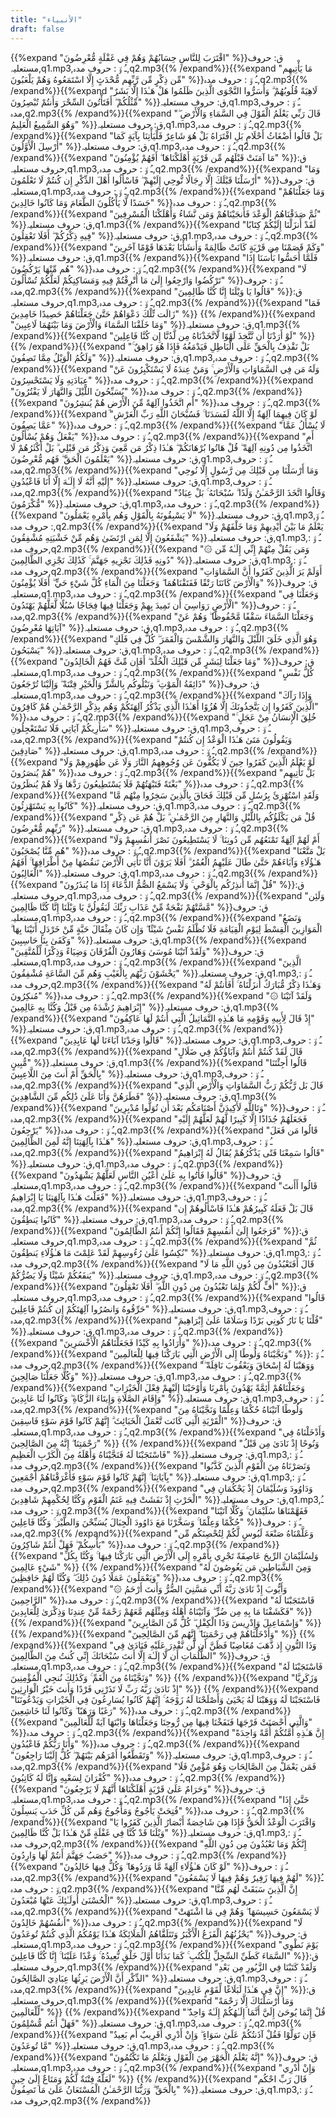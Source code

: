 ```yaml
---
title: "الأنبياء"
draft: false
---
```

 {{%expand "اقْتَرَبَ لِلنَّاسِ حِسَابُهُمْ وَهُمْ فِي غَفْلَةٍ مُّعْرِضُونَ" %}}ق: حروف مستعلیہ,q1.mp3,ـُ و٘ :  حروف مدہ,q2.mp3{{% /expand%}}{{%expand "مَا يَأْتِيهِم مِّن ذِكْرٍ مِّن رَّبِّهِم مُّحْدَثٍ إِلَّا اسْتَمَعُوهُ وَهُمْ يَلْعَبُونَ" %}}ـُ و٘ :  حروف مدہ,q2.mp3{{% /expand%}}{{%expand "لَاهِيَةً قُلُوبُهُمْ ۗ وَأَسَرُّوا النَّجْوَى الَّذِينَ ظَلَمُوا هَلْ هَـٰذَا إِلَّا بَشَرٌ مِّثْلُكُمْ ۖ أَفَتَأْتُونَ السِّحْرَ وَأَنتُمْ تُبْصِرُونَ" %}}ق: حروف مستعلیہ,q1.mp3,ـُ و٘ :  حروف مدہ,q2.mp3{{% /expand%}}{{%expand "قَالَ رَبِّي يَعْلَمُ الْقَوْلَ فِي السَّمَاءِ وَالْأَرْضِ ۖ وَهُوَ السَّمِيعُ الْعَلِيمُ" %}}ق: حروف مستعلیہ,q1.mp3,ـُ و٘ :  حروف مدہ,q2.mp3{{% /expand%}}{{%expand "بَلْ قَالُوا أَضْغَاثُ أَحْلَامٍ بَلِ افْتَرَاهُ بَلْ هُوَ شَاعِرٌ فَلْيَأْتِنَا بِآيَةٍ كَمَا أُرْسِلَ الْأَوَّلُونَ" %}}ق: حروف مستعلیہ,q1.mp3,ـُ و٘ :  حروف مدہ,q2.mp3{{% /expand%}}{{%expand "مَا آمَنَتْ قَبْلَهُم مِّن قَرْيَةٍ أَهْلَكْنَاهَا ۖ أَفَهُمْ يُؤْمِنُونَ" %}}ق: حروف مستعلیہ,q1.mp3,ـُ و٘ :  حروف مدہ,q2.mp3{{% /expand%}}{{%expand "وَمَا أَرْسَلْنَا قَبْلَكَ إِلَّا رِجَالًا نُّوحِي إِلَيْهِمْ ۖ فَاسْأَلُوا أَهْلَ الذِّكْرِ إِن كُنتُمْ لَا تَعْلَمُونَ" %}}ق: حروف مستعلیہ,q1.mp3,ـُ و٘ :  حروف مدہ,q2.mp3{{% /expand%}}{{%expand "وَمَا جَعَلْنَاهُمْ جَسَدًا لَّا يَأْكُلُونَ الطَّعَامَ وَمَا كَانُوا خَالِدِينَ" %}}ـُ و٘ :  حروف مدہ,q2.mp3{{% /expand%}}{{%expand "ثُمَّ صَدَقْنَاهُمُ الْوَعْدَ فَأَنجَيْنَاهُمْ وَمَن نَّشَاءُ وَأَهْلَكْنَا الْمُسْرِفِينَ" %}}ق: حروف مستعلیہ,q1.mp3{{% /expand%}}{{%expand "لَقَدْ أَنزَلْنَا إِلَيْكُمْ كِتَابًا فِيهِ ذِكْرُكُمْ ۖ أَفَلَا تَعْقِلُونَ" %}}ق: حروف مستعلیہ,q1.mp3,ـُ و٘ :  حروف مدہ,q2.mp3{{% /expand%}}{{%expand "وَكَمْ قَصَمْنَا مِن قَرْيَةٍ كَانَتْ ظَالِمَةً وَأَنشَأْنَا بَعْدَهَا قَوْمًا آخَرِينَ" %}}ق: حروف مستعلیہ,q1.mp3{{% /expand%}}{{%expand "فَلَمَّا أَحَسُّوا بَأْسَنَا إِذَا هُم مِّنْهَا يَرْكُضُونَ" %}}ـُ و٘ :  حروف مدہ,q2.mp3{{% /expand%}}{{%expand "لَا تَرْكُضُوا وَارْجِعُوا إِلَىٰ مَا أُتْرِفْتُمْ فِيهِ وَمَسَاكِنِكُمْ لَعَلَّكُمْ تُسْأَلُونَ" %}}ـُ و٘ :  حروف مدہ,q2.mp3{{% /expand%}}{{%expand "قَالُوا يَا وَيْلَنَا إِنَّا كُنَّا ظَالِمِينَ" %}}ق: حروف مستعلیہ,q1.mp3,ـُ و٘ :  حروف مدہ,q2.mp3{{% /expand%}}{{%expand "فَمَا زَالَت تِّلْكَ دَعْوَاهُمْ حَتَّىٰ جَعَلْنَاهُمْ حَصِيدًا خَامِدِينَ" %}} {{% /expand%}}{{%expand "وَمَا خَلَقْنَا السَّمَاءَ وَالْأَرْضَ وَمَا بَيْنَهُمَا لَاعِبِينَ" %}}ق: حروف مستعلیہ,q1.mp3{{% /expand%}}{{%expand "لَوْ أَرَدْنَا أَن نَّتَّخِذَ لَهْوًا لَّاتَّخَذْنَاهُ مِن لَّدُنَّا إِن كُنَّا فَاعِلِينَ" %}} {{% /expand%}}{{%expand "بَلْ نَقْذِفُ بِالْحَقِّ عَلَى الْبَاطِلِ فَيَدْمَغُهُ فَإِذَا هُوَ زَاهِقٌ ۚ وَلَكُمُ الْوَيْلُ مِمَّا تَصِفُونَ" %}}ق: حروف مستعلیہ,q1.mp3,ـُ و٘ :  حروف مدہ,q2.mp3{{% /expand%}}{{%expand "وَلَهُ مَن فِي السَّمَاوَاتِ وَالْأَرْضِ ۚ وَمَنْ عِندَهُ لَا يَسْتَكْبِرُونَ عَنْ عِبَادَتِهِ وَلَا يَسْتَحْسِرُونَ" %}}ـُ و٘ :  حروف مدہ,q2.mp3{{% /expand%}}{{%expand "يُسَبِّحُونَ اللَّيْلَ وَالنَّهَارَ لَا يَفْتُرُونَ" %}}ـُ و٘ :  حروف مدہ,q2.mp3{{% /expand%}}{{%expand "أَمِ اتَّخَذُوا آلِهَةً مِّنَ الْأَرْضِ هُمْ يُنشِرُونَ" %}}ـُ و٘ :  حروف مدہ,q2.mp3{{% /expand%}}{{%expand "لَوْ كَانَ فِيهِمَا آلِهَةٌ إِلَّا اللَّهُ لَفَسَدَتَا ۚ فَسُبْحَانَ اللَّهِ رَبِّ الْعَرْشِ عَمَّا يَصِفُونَ" %}}ـُ و٘ :  حروف مدہ,q2.mp3{{% /expand%}}{{%expand "لَا يُسْأَلُ عَمَّا يَفْعَلُ وَهُمْ يُسْأَلُونَ" %}}ـُ و٘ :  حروف مدہ,q2.mp3{{% /expand%}}{{%expand "أَمِ اتَّخَذُوا مِن دُونِهِ آلِهَةً ۖ قُلْ هَاتُوا بُرْهَانَكُمْ ۖ هَـٰذَا ذِكْرُ مَن مَّعِيَ وَذِكْرُ مَن قَبْلِي ۗ بَلْ أَكْثَرُهُمْ لَا يَعْلَمُونَ الْحَقَّ ۖ فَهُم مُّعْرِضُونَ" %}}ق: حروف مستعلیہ,q1.mp3,ـُ و٘ :  حروف مدہ,q2.mp3{{% /expand%}}{{%expand "وَمَا أَرْسَلْنَا مِن قَبْلِكَ مِن رَّسُولٍ إِلَّا نُوحِي إِلَيْهِ أَنَّهُ لَا إِلَـٰهَ إِلَّا أَنَا فَاعْبُدُونِ" %}}ق: حروف مستعلیہ,q1.mp3,ـُ و٘ :  حروف مدہ,q2.mp3{{% /expand%}}{{%expand "وَقَالُوا اتَّخَذَ الرَّحْمَـٰنُ وَلَدًا ۗ سُبْحَانَهُ ۚ بَلْ عِبَادٌ مُّكْرَمُونَ" %}}ق: حروف مستعلیہ,q1.mp3,ـُ و٘ :  حروف مدہ,q2.mp3{{% /expand%}}{{%expand "لَا يَسْبِقُونَهُ بِالْقَوْلِ وَهُم بِأَمْرِهِ يَعْمَلُونَ" %}}ق: حروف مستعلیہ,q1.mp3,ـُ و٘ :  حروف مدہ,q2.mp3{{% /expand%}}{{%expand "يَعْلَمُ مَا بَيْنَ أَيْدِيهِمْ وَمَا خَلْفَهُمْ وَلَا يَشْفَعُونَ إِلَّا لِمَنِ ارْتَضَىٰ وَهُم مِّنْ خَشْيَتِهِ مُشْفِقُونَ" %}}ق: حروف مستعلیہ,q1.mp3,ـُ و٘ :  حروف مدہ,q2.mp3{{% /expand%}}{{%expand "۞ وَمَن يَقُلْ مِنْهُمْ إِنِّي إِلَـٰهٌ مِّن دُونِهِ فَذَٰلِكَ نَجْزِيهِ جَهَنَّمَ ۚ كَذَٰلِكَ نَجْزِي الظَّالِمِينَ" %}}ق: حروف مستعلیہ,q1.mp3,ـُ و٘ :  حروف مدہ,q2.mp3{{% /expand%}}{{%expand "أَوَلَمْ يَرَ الَّذِينَ كَفَرُوا أَنَّ السَّمَاوَاتِ وَالْأَرْضَ كَانَتَا رَتْقًا فَفَتَقْنَاهُمَا ۖ وَجَعَلْنَا مِنَ الْمَاءِ كُلَّ شَيْءٍ حَيٍّ ۖ أَفَلَا يُؤْمِنُونَ" %}}ق: حروف مستعلیہ,q1.mp3,ـُ و٘ :  حروف مدہ,q2.mp3{{% /expand%}}{{%expand "وَجَعَلْنَا فِي الْأَرْضِ رَوَاسِيَ أَن تَمِيدَ بِهِمْ وَجَعَلْنَا فِيهَا فِجَاجًا سُبُلًا لَّعَلَّهُمْ يَهْتَدُونَ" %}}ـُ و٘ :  حروف مدہ,q2.mp3{{% /expand%}}{{%expand "وَجَعَلْنَا السَّمَاءَ سَقْفًا مَّحْفُوظًا ۖ وَهُمْ عَنْ آيَاتِهَا مُعْرِضُونَ" %}}ق: حروف مستعلیہ,q1.mp3,ـُ و٘ :  حروف مدہ,q2.mp3{{% /expand%}}{{%expand "وَهُوَ الَّذِي خَلَقَ اللَّيْلَ وَالنَّهَارَ وَالشَّمْسَ وَالْقَمَرَ ۖ كُلٌّ فِي فَلَكٍ يَسْبَحُونَ" %}}ق: حروف مستعلیہ,q1.mp3,ـُ و٘ :  حروف مدہ,q2.mp3{{% /expand%}}{{%expand "وَمَا جَعَلْنَا لِبَشَرٍ مِّن قَبْلِكَ الْخُلْدَ ۖ أَفَإِن مِّتَّ فَهُمُ الْخَالِدُونَ" %}}ق: حروف مستعلیہ,q1.mp3,ـُ و٘ :  حروف مدہ,q2.mp3{{% /expand%}}{{%expand "كُلُّ نَفْسٍ ذَائِقَةُ الْمَوْتِ ۗ وَنَبْلُوكُم بِالشَّرِّ وَالْخَيْرِ فِتْنَةً ۖ وَإِلَيْنَا تُرْجَعُونَ" %}}ق: حروف مستعلیہ,q1.mp3,ـُ و٘ :  حروف مدہ,q2.mp3{{% /expand%}}{{%expand "وَإِذَا رَآكَ الَّذِينَ كَفَرُوا إِن يَتَّخِذُونَكَ إِلَّا هُزُوًا أَهَـٰذَا الَّذِي يَذْكُرُ آلِهَتَكُمْ وَهُم بِذِكْرِ الرَّحْمَـٰنِ هُمْ كَافِرُونَ" %}}ـُ و٘ :  حروف مدہ,q2.mp3{{% /expand%}}{{%expand "خُلِقَ الْإِنسَانُ مِنْ عَجَلٍ ۚ سَأُرِيكُمْ آيَاتِي فَلَا تَسْتَعْجِلُونِ" %}}ق: حروف مستعلیہ,q1.mp3,ـُ و٘ :  حروف مدہ,q2.mp3{{% /expand%}}{{%expand "وَيَقُولُونَ مَتَىٰ هَـٰذَا الْوَعْدُ إِن كُنتُمْ صَادِقِينَ" %}}ق: حروف مستعلیہ,q1.mp3,ـُ و٘ :  حروف مدہ,q2.mp3{{% /expand%}}{{%expand "لَوْ يَعْلَمُ الَّذِينَ كَفَرُوا حِينَ لَا يَكُفُّونَ عَن وُجُوهِهِمُ النَّارَ وَلَا عَن ظُهُورِهِمْ وَلَا هُمْ يُنصَرُونَ" %}}ـُ و٘ :  حروف مدہ,q2.mp3{{% /expand%}}{{%expand "بَلْ تَأْتِيهِم بَغْتَةً فَتَبْهَتُهُمْ فَلَا يَسْتَطِيعُونَ رَدَّهَا وَلَا هُمْ يُنظَرُونَ" %}}ـُ و٘ :  حروف مدہ,q2.mp3{{% /expand%}}{{%expand "وَلَقَدِ اسْتُهْزِئَ بِرُسُلٍ مِّن قَبْلِكَ فَحَاقَ بِالَّذِينَ سَخِرُوا مِنْهُم مَّا كَانُوا بِهِ يَسْتَهْزِئُونَ" %}}ق: حروف مستعلیہ,q1.mp3,ـُ و٘ :  حروف مدہ,q2.mp3{{% /expand%}}{{%expand "قُلْ مَن يَكْلَؤُكُم بِاللَّيْلِ وَالنَّهَارِ مِنَ الرَّحْمَـٰنِ ۗ بَلْ هُمْ عَن ذِكْرِ رَبِّهِم مُّعْرِضُونَ" %}}ق: حروف مستعلیہ,q1.mp3,ـُ و٘ :  حروف مدہ,q2.mp3{{% /expand%}}{{%expand "أَمْ لَهُمْ آلِهَةٌ تَمْنَعُهُم مِّن دُونِنَا ۚ لَا يَسْتَطِيعُونَ نَصْرَ أَنفُسِهِمْ وَلَا هُم مِّنَّا يُصْحَبُونَ" %}}ـُ و٘ :  حروف مدہ,q2.mp3{{% /expand%}}{{%expand "بَلْ مَتَّعْنَا هَـٰؤُلَاءِ وَآبَاءَهُمْ حَتَّىٰ طَالَ عَلَيْهِمُ الْعُمُرُ ۗ أَفَلَا يَرَوْنَ أَنَّا نَأْتِي الْأَرْضَ نَنقُصُهَا مِنْ أَطْرَافِهَا ۚ أَفَهُمُ الْغَالِبُونَ" %}}ق: حروف مستعلیہ,q1.mp3,ـُ و٘ :  حروف مدہ,q2.mp3{{% /expand%}}{{%expand "قُلْ إِنَّمَا أُنذِرُكُم بِالْوَحْيِ ۚ وَلَا يَسْمَعُ الصُّمُّ الدُّعَاءَ إِذَا مَا يُنذَرُونَ" %}}ق: حروف مستعلیہ,q1.mp3,ـُ و٘ :  حروف مدہ,q2.mp3{{% /expand%}}{{%expand "وَلَئِن مَّسَّتْهُمْ نَفْحَةٌ مِّنْ عَذَابِ رَبِّكَ لَيَقُولُنَّ يَا وَيْلَنَا إِنَّا كُنَّا ظَالِمِينَ" %}}ق: حروف مستعلیہ,q1.mp3,ـُ و٘ :  حروف مدہ,q2.mp3{{% /expand%}}{{%expand "وَنَضَعُ الْمَوَازِينَ الْقِسْطَ لِيَوْمِ الْقِيَامَةِ فَلَا تُظْلَمُ نَفْسٌ شَيْئًا ۖ وَإِن كَانَ مِثْقَالَ حَبَّةٍ مِّنْ خَرْدَلٍ أَتَيْنَا بِهَا ۗ وَكَفَىٰ بِنَا حَاسِبِينَ" %}}ق: حروف مستعلیہ,q1.mp3{{% /expand%}}{{%expand "وَلَقَدْ آتَيْنَا مُوسَىٰ وَهَارُونَ الْفُرْقَانَ وَضِيَاءً وَذِكْرًا لِّلْمُتَّقِينَ" %}}ق: حروف مستعلیہ,q1.mp3,ـُ و٘ :  حروف مدہ,q2.mp3{{% /expand%}}{{%expand "الَّذِينَ يَخْشَوْنَ رَبَّهُم بِالْغَيْبِ وَهُم مِّنَ السَّاعَةِ مُشْفِقُونَ" %}}ق: حروف مستعلیہ,q1.mp3,ـُ و٘ :  حروف مدہ,q2.mp3{{% /expand%}}{{%expand "وَهَـٰذَا ذِكْرٌ مُّبَارَكٌ أَنزَلْنَاهُ ۚ أَفَأَنتُمْ لَهُ مُنكِرُونَ" %}}ـُ و٘ :  حروف مدہ,q2.mp3{{% /expand%}}{{%expand "۞ وَلَقَدْ آتَيْنَا إِبْرَاهِيمَ رُشْدَهُ مِن قَبْلُ وَكُنَّا بِهِ عَالِمِينَ" %}}ق: حروف مستعلیہ,q1.mp3{{% /expand%}}{{%expand "إِذْ قَالَ لِأَبِيهِ وَقَوْمِهِ مَا هَـٰذِهِ التَّمَاثِيلُ الَّتِي أَنتُمْ لَهَا عَاكِفُونَ" %}}ق: حروف مستعلیہ,q1.mp3,ـُ و٘ :  حروف مدہ,q2.mp3{{% /expand%}}{{%expand "قَالُوا وَجَدْنَا آبَاءَنَا لَهَا عَابِدِينَ" %}}ق: حروف مستعلیہ,q1.mp3,ـُ و٘ :  حروف مدہ,q2.mp3{{% /expand%}}{{%expand "قَالَ لَقَدْ كُنتُمْ أَنتُمْ وَآبَاؤُكُمْ فِي ضَلَالٍ مُّبِينٍ" %}}ق: حروف مستعلیہ,q1.mp3{{% /expand%}}{{%expand "قَالُوا أَجِئْتَنَا بِالْحَقِّ أَمْ أَنتَ مِنَ اللَّاعِبِينَ" %}}ق: حروف مستعلیہ,q1.mp3,ـُ و٘ :  حروف مدہ,q2.mp3{{% /expand%}}{{%expand "قَالَ بَل رَّبُّكُمْ رَبُّ السَّمَاوَاتِ وَالْأَرْضِ الَّذِي فَطَرَهُنَّ وَأَنَا عَلَىٰ ذَٰلِكُم مِّنَ الشَّاهِدِينَ" %}}ق: حروف مستعلیہ,q1.mp3{{% /expand%}}{{%expand "وَتَاللَّهِ لَأَكِيدَنَّ أَصْنَامَكُم بَعْدَ أَن تُوَلُّوا مُدْبِرِينَ" %}}ـُ و٘ :  حروف مدہ,q2.mp3{{% /expand%}}{{%expand "فَجَعَلَهُمْ جُذَاذًا إِلَّا كَبِيرًا لَّهُمْ لَعَلَّهُمْ إِلَيْهِ يَرْجِعُونَ" %}}ـُ و٘ :  حروف مدہ,q2.mp3{{% /expand%}}{{%expand "قَالُوا مَن فَعَلَ هَـٰذَا بِآلِهَتِنَا إِنَّهُ لَمِنَ الظَّالِمِينَ" %}}ق: حروف مستعلیہ,q1.mp3,ـُ و٘ :  حروف مدہ,q2.mp3{{% /expand%}}{{%expand "قَالُوا سَمِعْنَا فَتًى يَذْكُرُهُمْ يُقَالُ لَهُ إِبْرَاهِيمُ" %}}ق: حروف مستعلیہ,q1.mp3,ـُ و٘ :  حروف مدہ,q2.mp3{{% /expand%}}{{%expand "قَالُوا فَأْتُوا بِهِ عَلَىٰ أَعْيُنِ النَّاسِ لَعَلَّهُمْ يَشْهَدُونَ" %}}ق: حروف مستعلیہ,q1.mp3,ـُ و٘ :  حروف مدہ,q2.mp3{{% /expand%}}{{%expand "قَالُوا أَأَنتَ فَعَلْتَ هَـٰذَا بِآلِهَتِنَا يَا إِبْرَاهِيمُ" %}}ق: حروف مستعلیہ,q1.mp3,ـُ و٘ :  حروف مدہ,q2.mp3{{% /expand%}}{{%expand "قَالَ بَلْ فَعَلَهُ كَبِيرُهُمْ هَـٰذَا فَاسْأَلُوهُمْ إِن كَانُوا يَنطِقُونَ" %}}ق: حروف مستعلیہ,q1.mp3,ـُ و٘ :  حروف مدہ,q2.mp3{{% /expand%}}{{%expand "فَرَجَعُوا إِلَىٰ أَنفُسِهِمْ فَقَالُوا إِنَّكُمْ أَنتُمُ الظَّالِمُونَ" %}}ق: حروف مستعلیہ,q1.mp3,ـُ و٘ :  حروف مدہ,q2.mp3{{% /expand%}}{{%expand "ثُمَّ نُكِسُوا عَلَىٰ رُءُوسِهِمْ لَقَدْ عَلِمْتَ مَا هَـٰؤُلَاءِ يَنطِقُونَ" %}}ق: حروف مستعلیہ,q1.mp3,ـُ و٘ :  حروف مدہ,q2.mp3{{% /expand%}}{{%expand "قَالَ أَفَتَعْبُدُونَ مِن دُونِ اللَّهِ مَا لَا يَنفَعُكُمْ شَيْئًا وَلَا يَضُرُّكُمْ" %}}ق: حروف مستعلیہ,q1.mp3,ـُ و٘ :  حروف مدہ,q2.mp3{{% /expand%}}{{%expand "أُفٍّ لَّكُمْ وَلِمَا تَعْبُدُونَ مِن دُونِ اللَّهِ ۖ أَفَلَا تَعْقِلُونَ" %}}ق: حروف مستعلیہ,q1.mp3,ـُ و٘ :  حروف مدہ,q2.mp3{{% /expand%}}{{%expand "قَالُوا حَرِّقُوهُ وَانصُرُوا آلِهَتَكُمْ إِن كُنتُمْ فَاعِلِينَ" %}}ق: حروف مستعلیہ,q1.mp3,ـُ و٘ :  حروف مدہ,q2.mp3{{% /expand%}}{{%expand "قُلْنَا يَا نَارُ كُونِي بَرْدًا وَسَلَامًا عَلَىٰ إِبْرَاهِيمَ" %}}ق: حروف مستعلیہ,q1.mp3,ـُ و٘ :  حروف مدہ,q2.mp3{{% /expand%}}{{%expand "وَأَرَادُوا بِهِ كَيْدًا فَجَعَلْنَاهُمُ الْأَخْسَرِينَ" %}}ـُ و٘ :  حروف مدہ,q2.mp3{{% /expand%}}{{%expand "وَنَجَّيْنَاهُ وَلُوطًا إِلَى الْأَرْضِ الَّتِي بَارَكْنَا فِيهَا لِلْعَالَمِينَ" %}}ـُ و٘ :  حروف مدہ,q2.mp3{{% /expand%}}{{%expand "وَوَهَبْنَا لَهُ إِسْحَاقَ وَيَعْقُوبَ نَافِلَةً ۖ وَكُلًّا جَعَلْنَا صَالِحِينَ" %}}ق: حروف مستعلیہ,q1.mp3,ـُ و٘ :  حروف مدہ,q2.mp3{{% /expand%}}{{%expand "وَجَعَلْنَاهُمْ أَئِمَّةً يَهْدُونَ بِأَمْرِنَا وَأَوْحَيْنَا إِلَيْهِمْ فِعْلَ الْخَيْرَاتِ وَإِقَامَ الصَّلَاةِ وَإِيتَاءَ الزَّكَاةِ ۖ وَكَانُوا لَنَا عَابِدِينَ" %}}ق: حروف مستعلیہ,q1.mp3,ـُ و٘ :  حروف مدہ,q2.mp3{{% /expand%}}{{%expand "وَلُوطًا آتَيْنَاهُ حُكْمًا وَعِلْمًا وَنَجَّيْنَاهُ مِنَ الْقَرْيَةِ الَّتِي كَانَت تَّعْمَلُ الْخَبَائِثَ ۗ إِنَّهُمْ كَانُوا قَوْمَ سَوْءٍ فَاسِقِينَ" %}}ق: حروف مستعلیہ,q1.mp3,ـُ و٘ :  حروف مدہ,q2.mp3{{% /expand%}}{{%expand "وَأَدْخَلْنَاهُ فِي رَحْمَتِنَا ۖ إِنَّهُ مِنَ الصَّالِحِينَ" %}} {{% /expand%}}{{%expand "وَنُوحًا إِذْ نَادَىٰ مِن قَبْلُ فَاسْتَجَبْنَا لَهُ فَنَجَّيْنَاهُ وَأَهْلَهُ مِنَ الْكَرْبِ الْعَظِيمِ" %}}ق: حروف مستعلیہ,q1.mp3,ـُ و٘ :  حروف مدہ,q2.mp3{{% /expand%}}{{%expand "وَنَصَرْنَاهُ مِنَ الْقَوْمِ الَّذِينَ كَذَّبُوا بِآيَاتِنَا ۚ إِنَّهُمْ كَانُوا قَوْمَ سَوْءٍ فَأَغْرَقْنَاهُمْ أَجْمَعِينَ" %}}ق: حروف مستعلیہ,q1.mp3,ـُ و٘ :  حروف مدہ,q2.mp3{{% /expand%}}{{%expand "وَدَاوُودَ وَسُلَيْمَانَ إِذْ يَحْكُمَانِ فِي الْحَرْثِ إِذْ نَفَشَتْ فِيهِ غَنَمُ الْقَوْمِ وَكُنَّا لِحُكْمِهِمْ شَاهِدِينَ" %}}ق: حروف مستعلیہ,q1.mp3,ـُ و٘ :  حروف مدہ,q2.mp3{{% /expand%}}{{%expand "فَفَهَّمْنَاهَا سُلَيْمَانَ ۚ وَكُلًّا آتَيْنَا حُكْمًا وَعِلْمًا ۚ وَسَخَّرْنَا مَعَ دَاوُودَ الْجِبَالَ يُسَبِّحْنَ وَالطَّيْرَ ۚ وَكُنَّا فَاعِلِينَ" %}}ـُ و٘ :  حروف مدہ,q2.mp3{{% /expand%}}{{%expand "وَعَلَّمْنَاهُ صَنْعَةَ لَبُوسٍ لَّكُمْ لِتُحْصِنَكُم مِّن بَأْسِكُمْ ۖ فَهَلْ أَنتُمْ شَاكِرُونَ" %}}ـُ و٘ :  حروف مدہ,q2.mp3{{% /expand%}}{{%expand "وَلِسُلَيْمَانَ الرِّيحَ عَاصِفَةً تَجْرِي بِأَمْرِهِ إِلَى الْأَرْضِ الَّتِي بَارَكْنَا فِيهَا ۚ وَكُنَّا بِكُلِّ شَيْءٍ عَالِمِينَ" %}} {{% /expand%}}{{%expand "وَمِنَ الشَّيَاطِينِ مَن يَغُوصُونَ لَهُ وَيَعْمَلُونَ عَمَلًا دُونَ ذَٰلِكَ ۖ وَكُنَّا لَهُمْ حَافِظِينَ" %}}ـُ و٘ :  حروف مدہ,q2.mp3{{% /expand%}}{{%expand "۞ وَأَيُّوبَ إِذْ نَادَىٰ رَبَّهُ أَنِّي مَسَّنِيَ الضُّرُّ وَأَنتَ أَرْحَمُ الرَّاحِمِينَ" %}}ـُ و٘ :  حروف مدہ,q2.mp3{{% /expand%}}{{%expand "فَاسْتَجَبْنَا لَهُ فَكَشَفْنَا مَا بِهِ مِن ضُرٍّ ۖ وَآتَيْنَاهُ أَهْلَهُ وَمِثْلَهُم مَّعَهُمْ رَحْمَةً مِّنْ عِندِنَا وَذِكْرَىٰ لِلْعَابِدِينَ" %}} {{% /expand%}}{{%expand "وَإِسْمَاعِيلَ وَإِدْرِيسَ وَذَا الْكِفْلِ ۖ كُلٌّ مِّنَ الصَّابِرِينَ" %}} {{% /expand%}}{{%expand "وَأَدْخَلْنَاهُمْ فِي رَحْمَتِنَا ۖ إِنَّهُم مِّنَ الصَّالِحِينَ" %}} {{% /expand%}}{{%expand "وَذَا النُّونِ إِذ ذَّهَبَ مُغَاضِبًا فَظَنَّ أَن لَّن نَّقْدِرَ عَلَيْهِ فَنَادَىٰ فِي الظُّلُمَاتِ أَن لَّا إِلَـٰهَ إِلَّا أَنتَ سُبْحَانَكَ إِنِّي كُنتُ مِنَ الظَّالِمِينَ" %}}ق: حروف مستعلیہ,q1.mp3,ـُ و٘ :  حروف مدہ,q2.mp3{{% /expand%}}{{%expand "فَاسْتَجَبْنَا لَهُ وَنَجَّيْنَاهُ مِنَ الْغَمِّ ۚ وَكَذَٰلِكَ نُنجِي الْمُؤْمِنِينَ" %}} {{% /expand%}}{{%expand "وَزَكَرِيَّا إِذْ نَادَىٰ رَبَّهُ رَبِّ لَا تَذَرْنِي فَرْدًا وَأَنتَ خَيْرُ الْوَارِثِينَ" %}} {{% /expand%}}{{%expand "فَاسْتَجَبْنَا لَهُ وَوَهَبْنَا لَهُ يَحْيَىٰ وَأَصْلَحْنَا لَهُ زَوْجَهُ ۚ إِنَّهُمْ كَانُوا يُسَارِعُونَ فِي الْخَيْرَاتِ وَيَدْعُونَنَا رَغَبًا وَرَهَبًا ۖ وَكَانُوا لَنَا خَاشِعِينَ" %}}ـُ و٘ :  حروف مدہ,q2.mp3{{% /expand%}}{{%expand "وَالَّتِي أَحْصَنَتْ فَرْجَهَا فَنَفَخْنَا فِيهَا مِن رُّوحِنَا وَجَعَلْنَاهَا وَابْنَهَا آيَةً لِّلْعَالَمِينَ" %}}ـُ و٘ :  حروف مدہ,q2.mp3{{% /expand%}}{{%expand "إِنَّ هَـٰذِهِ أُمَّتُكُمْ أُمَّةً وَاحِدَةً وَأَنَا رَبُّكُمْ فَاعْبُدُونِ" %}}ـُ و٘ :  حروف مدہ,q2.mp3{{% /expand%}}{{%expand "وَتَقَطَّعُوا أَمْرَهُم بَيْنَهُمْ ۖ كُلٌّ إِلَيْنَا رَاجِعُونَ" %}}ق: حروف مستعلیہ,q1.mp3,ـُ و٘ :  حروف مدہ,q2.mp3{{% /expand%}}{{%expand "فَمَن يَعْمَلْ مِنَ الصَّالِحَاتِ وَهُوَ مُؤْمِنٌ فَلَا كُفْرَانَ لِسَعْيِهِ وَإِنَّا لَهُ كَاتِبُونَ" %}}ـُ و٘ :  حروف مدہ,q2.mp3{{% /expand%}}{{%expand "وَحَرَامٌ عَلَىٰ قَرْيَةٍ أَهْلَكْنَاهَا أَنَّهُمْ لَا يَرْجِعُونَ" %}}ق: حروف مستعلیہ,q1.mp3,ـُ و٘ :  حروف مدہ,q2.mp3{{% /expand%}}{{%expand "حَتَّىٰ إِذَا فُتِحَتْ يَأْجُوجُ وَمَأْجُوجُ وَهُم مِّن كُلِّ حَدَبٍ يَنسِلُونَ" %}}ـُ و٘ :  حروف مدہ,q2.mp3{{% /expand%}}{{%expand "وَاقْتَرَبَ الْوَعْدُ الْحَقُّ فَإِذَا هِيَ شَاخِصَةٌ أَبْصَارُ الَّذِينَ كَفَرُوا يَا وَيْلَنَا قَدْ كُنَّا فِي غَفْلَةٍ مِّنْ هَـٰذَا بَلْ كُنَّا ظَالِمِينَ" %}}ق: حروف مستعلیہ,q1.mp3,ـُ و٘ :  حروف مدہ,q2.mp3{{% /expand%}}{{%expand "إِنَّكُمْ وَمَا تَعْبُدُونَ مِن دُونِ اللَّهِ حَصَبُ جَهَنَّمَ أَنتُمْ لَهَا وَارِدُونَ" %}}ـُ و٘ :  حروف مدہ,q2.mp3{{% /expand%}}{{%expand "لَوْ كَانَ هَـٰؤُلَاءِ آلِهَةً مَّا وَرَدُوهَا ۖ وَكُلٌّ فِيهَا خَالِدُونَ" %}}ـُ و٘ :  حروف مدہ,q2.mp3{{% /expand%}}{{%expand "لَهُمْ فِيهَا زَفِيرٌ وَهُمْ فِيهَا لَا يَسْمَعُونَ" %}}ـُ و٘ :  حروف مدہ,q2.mp3{{% /expand%}}{{%expand "إِنَّ الَّذِينَ سَبَقَتْ لَهُم مِّنَّا الْحُسْنَىٰ أُولَـٰئِكَ عَنْهَا مُبْعَدُونَ" %}}ق: حروف مستعلیہ,q1.mp3,ـُ و٘ :  حروف مدہ,q2.mp3{{% /expand%}}{{%expand "لَا يَسْمَعُونَ حَسِيسَهَا ۖ وَهُمْ فِي مَا اشْتَهَتْ أَنفُسُهُمْ خَالِدُونَ" %}}ـُ و٘ :  حروف مدہ,q2.mp3{{% /expand%}}{{%expand "لَا يَحْزُنُهُمُ الْفَزَعُ الْأَكْبَرُ وَتَتَلَقَّاهُمُ الْمَلَائِكَةُ هَـٰذَا يَوْمُكُمُ الَّذِي كُنتُمْ تُوعَدُونَ" %}}ق: حروف مستعلیہ,q1.mp3,ـُ و٘ :  حروف مدہ,q2.mp3{{% /expand%}}{{%expand "يَوْمَ نَطْوِي السَّمَاءَ كَطَيِّ السِّجِلِّ لِلْكُتُبِ ۚ كَمَا بَدَأْنَا أَوَّلَ خَلْقٍ نُّعِيدُهُ ۚ وَعْدًا عَلَيْنَا ۚ إِنَّا كُنَّا فَاعِلِينَ" %}}ق: حروف مستعلیہ,q1.mp3{{% /expand%}}{{%expand "وَلَقَدْ كَتَبْنَا فِي الزَّبُورِ مِن بَعْدِ الذِّكْرِ أَنَّ الْأَرْضَ يَرِثُهَا عِبَادِيَ الصَّالِحُونَ" %}}ق: حروف مستعلیہ,q1.mp3,ـُ و٘ :  حروف مدہ,q2.mp3{{% /expand%}}{{%expand "إِنَّ فِي هَـٰذَا لَبَلَاغًا لِّقَوْمٍ عَابِدِينَ" %}}ق: حروف مستعلیہ,q1.mp3{{% /expand%}}{{%expand "وَمَا أَرْسَلْنَاكَ إِلَّا رَحْمَةً لِّلْعَالَمِينَ" %}} {{% /expand%}}{{%expand "قُلْ إِنَّمَا يُوحَىٰ إِلَيَّ أَنَّمَا إِلَـٰهُكُمْ إِلَـٰهٌ وَاحِدٌ ۖ فَهَلْ أَنتُم مُّسْلِمُونَ" %}}ق: حروف مستعلیہ,q1.mp3,ـُ و٘ :  حروف مدہ,q2.mp3{{% /expand%}}{{%expand "فَإِن تَوَلَّوْا فَقُلْ آذَنتُكُمْ عَلَىٰ سَوَاءٍ ۖ وَإِنْ أَدْرِي أَقَرِيبٌ أَم بَعِيدٌ مَّا تُوعَدُونَ" %}}ق: حروف مستعلیہ,q1.mp3,ـُ و٘ :  حروف مدہ,q2.mp3{{% /expand%}}{{%expand "إِنَّهُ يَعْلَمُ الْجَهْرَ مِنَ الْقَوْلِ وَيَعْلَمُ مَا تَكْتُمُونَ" %}}ق: حروف مستعلیہ,q1.mp3,ـُ و٘ :  حروف مدہ,q2.mp3{{% /expand%}}{{%expand "وَإِنْ أَدْرِي لَعَلَّهُ فِتْنَةٌ لَّكُمْ وَمَتَاعٌ إِلَىٰ حِينٍ" %}} {{% /expand%}}{{%expand "قَالَ رَبِّ احْكُم بِالْحَقِّ ۗ وَرَبُّنَا الرَّحْمَـٰنُ الْمُسْتَعَانُ عَلَىٰ مَا تَصِفُونَ" %}}ق: حروف مستعلیہ,q1.mp3,ـُ و٘ :  حروف مدہ,q2.mp3{{% /expand%}}